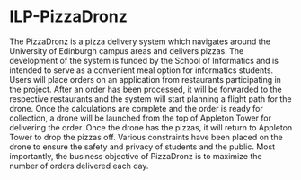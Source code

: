 # ILP-PizzaDronz
The PizzaDronz is a pizza delivery system which navigates around the University of Edinburgh campus areas and delivers pizzas. The development of the system is funded by the School of Informatics and is intended to serve as a convenient meal option for informatics students. Users will place orders on an application from restaurants participating in the project. After an order has been processed, it will be forwarded to the respective restaurants and the system will start planning a flight path for the drone. Once the calculations are complete and the order is ready for collection, a drone will be launched from the top of Appleton Tower for delivering the order. Once the drone has the pizzas, it will return to Appleton Tower to drop the pizzas off. Various constraints have been placed on the drone to ensure the safety and privacy of students and the public. Most importantly, the business objective of PizzaDronz is to maximize the number of orders delivered each day.
